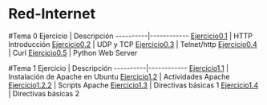 # Red-Internet

#Tema 0
Ejercicio | Descripción
----------|------------
[Ejercicio0.1](/ActividadesTema0/HTTP_Introduction.md) | HTTP Introducción
[Ejercicio0.2](/ActividadesTema0/UDP_TCP.md) | UDP y TCP
[Ejercicio0.3](/ActividadesTema0/Telnet_http.md) | Telnet/http
[Ejercicio0.4](/ActividadesTema0/cURL.md) | Curl
[Ejercicio0.5](/ActividadesTema0/docPython-1.md) | Python Web Server


#Tema 1
Ejercicio | Descripción
----------|------------
[Ejercicio1.1](/ActividadesTema1/tema1Act1.md) | Instalación de Apache en Ubuntu
[Ejercicio1.2](/ActividadesTema1/tema1Act2.md) | Actividades Apache
[Ejercicio1.2.2](/ActividadesTema1/tema1Act2.2.md) | Scripts Apache
[Ejercicio1.3](/ActividadesTema1/tema1Act3.md) | Directivas básicas 1
[Ejercicio1.4](/ActividadesTema1/tema1Act4.md) | Directivas básicas 2
